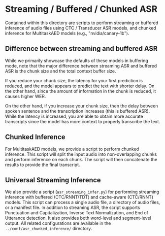 # Streaming / Buffered / Chunked ASR

Contained within this directory are scripts to perform streaming or buffered inference of audio files using CTC / Transducer ASR models, and chunked inference for MultitaskAED models (e.g., "nvidia/canary-1b").

## Difference between streaming and buffered ASR

While we primarily showcase the defaults of these models in buffering mode, note that the major difference between streaming ASR and buffered ASR is the chunk size and the total context buffer size.

If you reduce your chunk size, the latency for your first prediction is reduced, and the model appears to predict the text with shorter delay. On the other hand, since the amount of information in the chunk is reduced, it causes higher WER.

On the other hand, if you increase your chunk size, then the delay between spoken sentence and the transcription increases (this is buffered ASR). While the latency is increased, you are able to obtain more accurate transcripts since the model has more context to properly transcribe the text.

## Chunked Inference

For MultitaskAED models, we provide a script to perform chunked inference. This script will split the input audio into non-overlapping chunks and perform inference on each chunk. The script will then concatenate the results to provide the final transcript.

## Universal Streaming Inference

We also provide a script (`asr_streaming_infer.py`) for performing streaming inference with buffered (CTC/RNNT/TDT) and cache-aware (CTC/RNNT) models. This script can process a single audio file, a directory of audio files, or a manifest file. In addition to streaming ASR, the script supports Punctuation and Capitalization, Inverse Text Normalization, and End of Utterance detection. It also provides both word-level and segment-level output. All related configurations are available in the `../conf/asr_chunked_inference/` directory.
